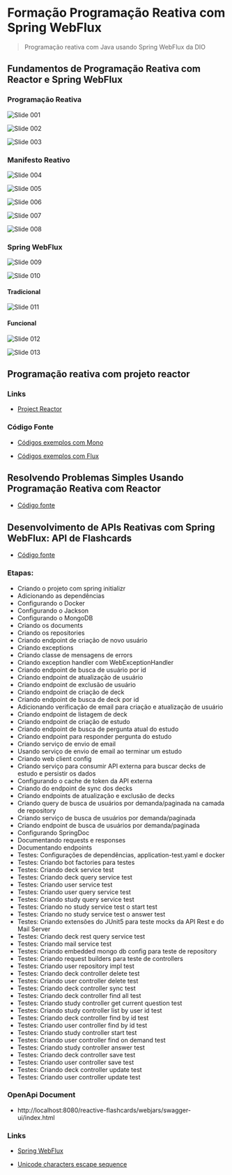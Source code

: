 # Formação Programação Reativa com Spring WebFlux

> Programação reativa com Java usando Spring WebFlux da DIO

## Fundamentos de Programação Reativa com Reactor e Spring WebFlux

### Programação Reativa

![Slide 001](/files/slide-001.png)

![Slide 002](/files/slide-002.png)

![Slide 003](/files/slide-003.png)

### Manifesto Reativo

![Slide 004](/files/slide-004.png)

![Slide 005](/files/slide-005.png)

![Slide 006](/files/slide-006.png)

![Slide 007](/files/slide-007.png)

![Slide 008](/files/slide-008.png)

### Spring WebFlux

![Slide 009](/files/slide-009.png)

![Slide 010](/files/slide-010.png)

#### Tradicional

![Slide 011](/files/slide-011.png)

#### Funcional

![Slide 012](/files/slide-012.png)

![Slide 013](/files/slide-013.png)

## Programação reativa com projeto reactor

### Links

- [Project Reactor](https://projectreactor.io/)

### Código Fonte

- [Códigos exemplos com Mono](/reactor/reactor-sample/src/main/java/me/dio/hiokdev/reactor/sample/MonoSample.java)

- [Códigos exemplos com Flux](/reactor/reactor-sample/src/main/java/me/dio/hiokdev/reactor/sample/FluxSample.java)

## Resolvendo Problemas Simples Usando Programação Reativa com Reactor

- [Código fonte](https://github.com/rodolfoHOk/dio.desafio-reactor)

## Desenvolvimento de APIs Reativas com Spring WebFlux: API de Flashcards

- [Código fonte](/spring/reactive-flashcards/)

### Etapas:

- Criando o projeto com spring initializr
- Adicionando as dependências
- Configurando o Docker
- Configurando o Jackson
- Configurando o MongoDB
- Criando os documents
- Criando os repositories
- Criando endpoint de criação de novo usuário
- Criando exceptions
- Criando classe de mensagens de errors
- Criando exception handler com WebExceptionHandler
- Criando endpoint de busca de usuário por id
- Criando endpoint de atualização de usuário
- Criando endpoint de exclusão de usuário
- Criando endpoint de criação de deck
- Criando endpoint de busca de deck por id
- Adicionando verificação de email para criação e atualização de usuário
- Criando endpoint de listagem de deck
- Criando endpoint de criação de estudo
- Criando endpoint de busca de pergunta atual do estudo
- Criando endpoint para responder pergunta do estudo
- Criando serviço de envio de email
- Usando serviço de envio de email ao terminar um estudo
- Criando web client config
- Criando serviço para consumir API externa para buscar decks de estudo e persistir os dados
- Configurando o cache de token da API externa
- Criando do endpoint de sync dos decks
- Criando endpoints de atualização e exclusão de decks
- Criando query de busca de usuários por demanda/paginada na camada de repository
- Criando serviço de busca de usuários por demanda/paginada
- Criando endpoint de busca de usuários por demanda/paginada
- Configurando SpringDoc
- Documentando requests e responses
- Documentando endpoints
- Testes: Configurações de dependências, application-test.yaml e docker
- Testes: Criando bot factories para testes
- Testes: Criando deck service test
- Testes: Criando deck query service test
- Testes: Criando user service test
- Testes: Criando user query service test
- Testes: Criando study query service test
- Testes: Criando no study service test o start test
- Testes: Criando no study service test o answer test
- Testes: Criando extensões do JUnit5 para teste mocks da API Rest e do Mail Server
- Testes: Criando deck rest query service test
- Testes: Criando mail service test
- Testes: Criando embedded mongo db config para teste de repository
- Testes: Criando request builders para teste de controllers
- Testes: Criando user repository impl test
- Testes: Criando deck controller delete test
- Testes: Criando user controller delete test
- Testes: Criando deck controller sync test
- Testes: Criando deck controller find all test
- Testes: Criando study controller get current question test
- Testes: Criando study controller list by user id test
- Testes: Criando deck controller find by id test
- Testes: Criando user controller find by id test
- Testes: Criando study controller start test
- Testes: Criando user controller find on demand test
- Testes: Criando study controller answer test
- Testes: Criando deck controller save test
- Testes: Criando user controller save test
- Testes: Criando deck controller update test
- Testes: Criando user controller update test

### OpenApi Document

- http://localhost:8080/reactive-flashcards/webjars/swagger-ui/index.html

### Links

- [Spring WebFlux](https://docs.spring.io/spring-framework/reference/web/webflux.html)

- [Unicode characters escape sequence](https://www.rapidtables.com/code/text/unicode-characters.html)
